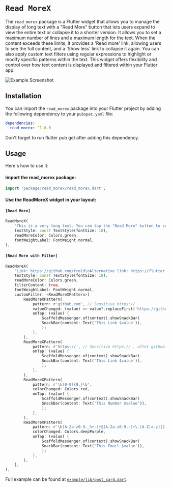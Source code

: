# `Read MoreX`

The `read_morex` package is a Flutter widget that allows you to manage the display of long text with a "Read More" button that lets users expand to view the entire text or collapse it to a shorter version. It allows you to set a maximum number of lines and a maximum length for the text. When the content exceeds these limits, it provides a 'Read more' link, allowing users to see the full content, and a 'Show less' link to collapse it again. You can also apply custom text filters using regular expressions to highlight or modify specific patterns within the text. This widget offers flexibility and control over how text content is displayed and filtered within your Flutter app.

![Example Screenshot](https://github.com/tro1d/read_morex/blob/master/example/read_morex_example.gif?raw=true)

## Installation

You can import the `read_morex` package into your Flutter project by adding the following dependency to your `pubspec.yaml` file:
```yaml
dependencies:
  read_morex: ^1.0.0
```
Don't forget to run flutter pub get after adding this dependency.

## Usage
Here's how to use it:
#### Import the read_morex package:
```Dart
import 'package:read_morex/read_morex.dart';
```
#### Use the ReadMoreX widget in your layout:
#### `[Read More]`
```Dart
ReadMoreX(
    'This is a very long text. You can tap the "Read More" button to see more text. Suspendisse interdum consectetur libero id faucibus nisl tincidunt eget nullam. Eu nisl nunc mi ipsum faucibus vitae aliquet nec.',
    textStyle: const TextStyle(fontSize: 18),
    readMoreColor: Colors.green,
    fontWeightLabel: FontWeight.normal,
),
```
#### `[Read More with Filter]`
```Dart
ReadMoreX(
    'Link: https://github.com/tro1d\nAlternative link: https://flutter.dev\n\nEmail: readmorex@demo.com\nPhone: 0808080889',
    textStyle: const TextStyle(fontSize: 18),
    readMoreColor: Colors.green,
    filterContent: true,
    fontWeightLabel: FontWeight.normal,
    customFilter: <ReadMoreXPattern>[
        ReadMoreXPattern(
            pattern: r'github.com', // Sensitive https://
            valueChanged: (value) => value?.replaceFirst('https://github.com/', 'Github '),
            onTap: (value) {
                ScaffoldMessenger.of(context).showSnackBar(
                SnackBar(content: Text('This Link $value')),
                );
            },
        ),
        ReadMoreXPattern(
            pattern: r'https://', // Sensitive https:// , after github.com
            onTap: (value) {
                ScaffoldMessenger.of(context).showSnackBar(
                SnackBar(content: Text('This Link $value')),
                );
            },
        ),
        ReadMoreXPattern(
            pattern: r'\b[0-9]{9,}\b',
            colorChanged: Colors.red,
            onTap: (value) {
                ScaffoldMessenger.of(context).showSnackBar(
                SnackBar(content: Text('This Number $value')),
                );
            },
        ),
        ReadMoreXPattern(
            pattern: r'\b[A-Za-z0-9._%+-]+@[A-Za-z0-9.-]+\.[A-Z|a-z]{2,}\b',
            colorChanged: Colors.deepPurple,
            onTap: (value) {
                ScaffoldMessenger.of(context).showSnackBar(
                SnackBar(content: Text('This Email $value')),
                );
            },
        ),
    ],
),
```

Full example can be found at [`example/lib/post_card.dart`](https://github.com/tro1d/read_morex/blob/master/example/lib/main.dart).